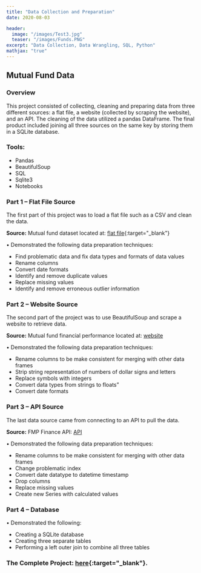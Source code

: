 ```yaml
---
title: "Data Collection and Preparation"
date: 2020-08-03

header:
  image: "/images/Test3.jpg"
  teaser: "/images/Funds.PNG"
excerpt: "Data Collection, Data Wrangling, SQL, Python"
mathjax: "true"
---
```


## Mutual Fund Data

### Overview
This project consisted of collecting, cleaning and preparing data from three different sources: a flat file, a website (collected by scraping the website), and an API. The cleaning of the data utilized a pandas DataFrame. The final product included joining all three sources on the same key by storing them in a SQLite database.

### Tools:

* Pandas
* BeautifulSoup
* SQL
* Sqlite3
* Notebooks

### Part 1 – Flat File Source

The first part of this project was to load a flat file such as a CSV and clean the data.

**Source:** Mutual fund dataset located at: [flat file](https://www.kaggle.com/stefanoleone992/mutual-funds-and-etfs?select=Mutual+Funds.csv){:target="_blank"}

• Demonstrated the following data preparation techniques:

* Find problematic data and fix data types and formats of data values
* Rename columns
* Convert date formats
* Identify and remove duplicate values
* Replace missing values
* Identify and remove erroneous outlier information

### Part 2 – Website Source

The second part of the project was to use BeautifulSoup and scrape a website to retrieve data.

**Source:** Mutual fund financial performance located at: [website](https://charts.ussif.org/mfpc/)

• Demonstrated the following data preparation techniques:

* Rename columns to be make consistent for merging with other data frames
* Strip string representation of numbers of dollar signs and letters
* Replace symbols with integers
* Convert data types from strings to floats”
* Convert date formats

### Part 3 – API Source

The last data source came from connecting to an API to pull the data.

**Source:** FMP Finance API: [API](https://financialmodelingprep.com/developer/docs/)

• Demonstrated the following data preparation techniques:

* Rename columns to be make consistent for merging with other data frames
* Change problematic index
* Convert date datatype to datetime timestamp
* Drop columns
* Replace missing values
* Create new Series with calculated values

### Part 4 – Database

• Demonstrated the following:

* Creating a SQLite database
* Creating three separate tables
* Performing a left outer join to combine all three tables


### The Complete Project: [here](https://github.com/MaryDonovanMartello/https://github.com/MaryDonovanMartello/Data-Collection-Preparation-Mutual-Funds){:target="_blank"}.
